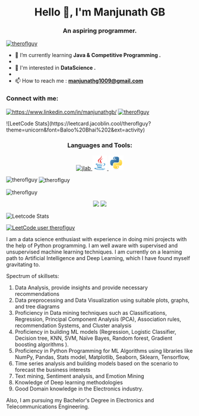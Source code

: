 <h1 align="center">Hello 👋, I'm Manjunath GB</h1>

<h3 align="center">An aspiring programmer.</h3>

<p align="left"> <a href="https://github.com/ryo-ma/github-profile-trophy"><img src="https://github-profile-trophy.vercel.app/?username=theroflguy" alt="theroflguy" /></a> </p>

- 🌱 I’m currently learning **Java & Competitive Programming .**
- 
- 🌱 I'm interested in **DataScience .**
- 
- 📫 How to reach me : **manjunathg1009@gmail.com**

<h3 align="left">Connect with me:</h3>
<p align="left">
<a href="https://linkedin.com/in/https://www.linkedin.com/in/manjunathgb/" target="blank"><img align="center" src="https://raw.githubusercontent.com/rahuldkjain/github-profile-readme-generator/master/src/images/icons/Social/linked-in-alt.svg" alt="https://www.linkedin.com/in/manjunathgb/" height="30" width="40" /></a>
<a href="https://www.leetcode.com/theroflguy/" target="blank"><img align="center" src="https://raw.githubusercontent.com/rahuldkjain/github-profile-readme-generator/master/src/images/icons/Social/leet-code.svg" alt="theroflguy" height="30" width="40" /></a>
</p> 
![LeetCode Stats](https://leetcard.jacoblin.cool/theroflguy?theme=unicorn&font=Baloo%20Bhai%202&ext=activity)


<h3 align="center">Languages and Tools:</h3>
<p align="center">  
  <a href="https://jupyter.org/" target="_blank" rel="noreferrer"> <img src="https://upload.wikimedia.org/wikipedia/commons/3/38/Jupyter_logo.svg" alt="jlab" width="40" height="40"/> </a>
  <a href="https://www.java.com" target="_blank" rel="noreferrer"> <img src="https://raw.githubusercontent.com/devicons/devicon/master/icons/java/java-original.svg" alt="java" width="40" height="40"/>
  </a> <a href="https://www.python.org" target="_blank" rel="noreferrer"> <img src="https://raw.githubusercontent.com/devicons/devicon/master/icons/python/python-original.svg" alt="python" width="40" height="40"/> </a>
</p>

<p><img align="left" src="https://github-readme-stats.vercel.app/api/top-langs?username=theroflguy&show_icons=true&locale=en&layout=compact" alt="theroflguy" /></p>

<p>&nbsp;<img align="center" src="https://github-readme-stats.vercel.app/api?username=theroflguy&show_icons=true&locale=en" alt="theroflguy" /></p>

<p><img align="center" src="https://github-readme-streak-stats.herokuapp.com/?user=theroflguy&" alt="theroflguy" /></p>
<div id="header" align="center">
  <img src="https://media.giphy.com/media/M9gbBd9nbDrOTu1Mqx/giphy.gif" width="100"/>
  <img src="https://media.giphy.com/media/cnhpl4IeYgU7MCBdV2/giphy.gif" width="100"/>
</div>

![Leetcode Stats](https://leetcard.jacoblin.cool/theroflguy?ext=heatmap)

[![LeetCode user theroflguy](https://img.shields.io/badge/dynamic/json?style=for-the-badge&labelColor=black&color=%23ffa116&label=Solved&query=solvedOverTotal&url=https%3A%2F%2Fleetcode-badge.vercel.app%2Fapi%2Fusers%2Ftheroflguy&logo=leetcode&logoColor=yellow)](https://leetcode.com/theroflguy/)


I am a data science enthusiast with experience in doing mini projects with the help of Python programming. I am well aware with supervised and unsupervised machine learning techniques. I am currently on a learning path to Artificial Intelligence and Deep Learning, which I have found myself gravitating to.

Spectrum of skillsets:
1. Data Analysis, provide insights and provide necessary recommendations
2. Data preprocessing and Data Visualization using suitable plots, graphs, and tree diagrams
3. Proficiency in Data mining techniques such as Classifications, Regression, Principal Component Analysis (PCA), Association rules, recommendation Systems, and Cluster analysis
4. Proficiency in building ML models (Regression, Logistic Classifier, Decision tree, KNN, SVM, Naïve Bayes, Random forest, Gradient boosting algorithms ).
5. Proficiency in Python Programming for ML Algorithms using libraries like NumPy, Pandas, Stats model, Matplotlib, Seaborn, Sklearn, Tensorflow,
6. Time series analysis and building models based on the scenario to forecast the business interests
7. Text mining, Sentiment analysis, and Emotion Mining
8. Knowledge of Deep learning methodologies
9. Good Domain knowledge in the Electronics industry.

Also, I am pursuing my Bachelor's Degree in Electronics and Telecommunications Engineering.
